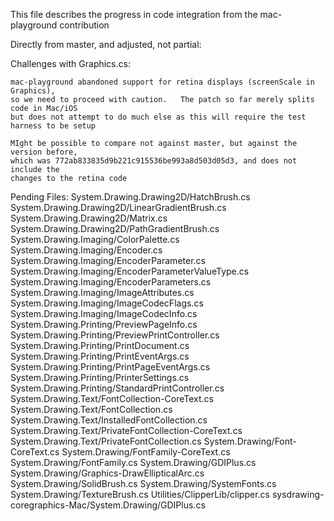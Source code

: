 This file describes the progress in code integration from the mac-playground contribution

Directly from master, and adjusted, not partial:

Challenges with Graphics.cs:

	mac-playground abandoned support for retina displays (screenScale in Graphics),
	so we need to proceed with caution.   The patch so far merely splits code in Mac/iOS
	but does not attempt to do much else as this will require the test harness to be setup

	MIght be possible to compare not against master, but against the version before,
	which was 772ab833835d9b221c915536be993a8d503d05d3, and does not include the 
	changes to the retina code

Pending Files:
System.Drawing.Drawing2D/HatchBrush.cs
System.Drawing.Drawing2D/LinearGradientBrush.cs
System.Drawing.Drawing2D/Matrix.cs
System.Drawing.Drawing2D/PathGradientBrush.cs
System.Drawing.Imaging/ColorPalette.cs
System.Drawing.Imaging/Encoder.cs
System.Drawing.Imaging/EncoderParameter.cs
System.Drawing.Imaging/EncoderParameterValueType.cs
System.Drawing.Imaging/EncoderParameters.cs
System.Drawing.Imaging/ImageAttributes.cs
System.Drawing.Imaging/ImageCodecFlags.cs
System.Drawing.Imaging/ImageCodecInfo.cs
System.Drawing.Printing/PreviewPageInfo.cs
System.Drawing.Printing/PreviewPrintController.cs
System.Drawing.Printing/PrintDocument.cs
System.Drawing.Printing/PrintEventArgs.cs
System.Drawing.Printing/PrintPageEventArgs.cs
System.Drawing.Printing/PrinterSettings.cs
System.Drawing.Printing/StandardPrintController.cs
System.Drawing.Text/FontCollection-CoreText.cs
System.Drawing.Text/FontCollection.cs
System.Drawing.Text/InstalledFontCollection.cs
System.Drawing.Text/PrivateFontCollection-CoreText.cs
System.Drawing.Text/PrivateFontCollection.cs
System.Drawing/Font-CoreText.cs
System.Drawing/FontFamily-CoreText.cs
System.Drawing/FontFamily.cs
System.Drawing/GDIPlus.cs
System.Drawing/Graphics-DrawEllipticalArc.cs
System.Drawing/SolidBrush.cs
System.Drawing/SystemFonts.cs
System.Drawing/TextureBrush.cs
Utilities/ClipperLib/clipper.cs
sysdrawing-coregraphics-Mac/System.Drawing/GDIPlus.cs
